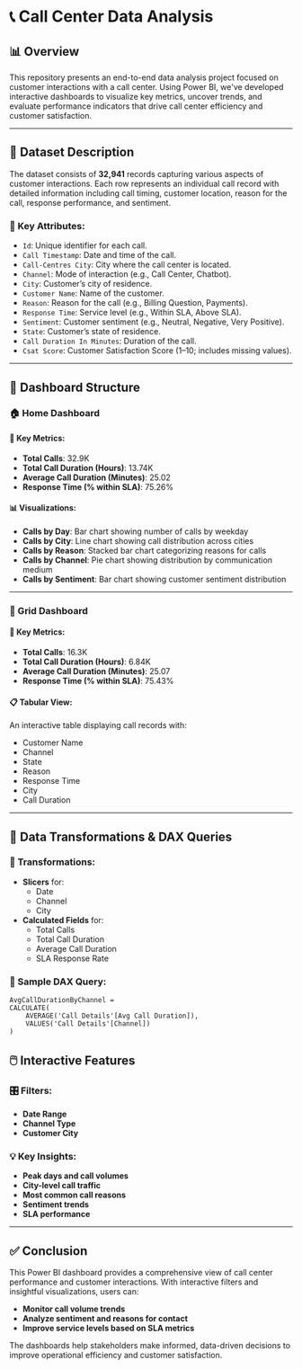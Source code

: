 # 📞 Call Center Data Analysis

## 📊 Overview

This repository presents an end-to-end data analysis project focused on customer interactions with a call center. Using Power BI, we've developed interactive dashboards to visualize key metrics, uncover trends, and evaluate performance indicators that drive call center efficiency and customer satisfaction.

---

## 🧾 Dataset Description

The dataset consists of **32,941** records capturing various aspects of customer interactions. Each row represents an individual call record with detailed information including call timing, customer location, reason for the call, response performance, and sentiment.

### 🔑 Key Attributes:
- `Id`: Unique identifier for each call.
- `Call Timestamp`: Date and time of the call.
- `Call-Centres City`: City where the call center is located.
- `Channel`: Mode of interaction (e.g., Call Center, Chatbot).
- `City`: Customer’s city of residence.
- `Customer Name`: Name of the customer.
- `Reason`: Reason for the call (e.g., Billing Question, Payments).
- `Response Time`: Service level (e.g., Within SLA, Above SLA).
- `Sentiment`: Customer sentiment (e.g., Neutral, Negative, Very Positive).
- `State`: Customer’s state of residence.
- `Call Duration In Minutes`: Duration of the call.
- `Csat Score`: Customer Satisfaction Score (1–10; includes missing values).

---

## 🧭 Dashboard Structure

### 🏠 Home Dashboard

#### 🔢 Key Metrics:
- **Total Calls**: 32.9K
- **Total Call Duration (Hours)**: 13.74K
- **Average Call Duration (Minutes)**: 25.02
- **Response Time (% within SLA)**: 75.26%

#### 📊 Visualizations:
- **Calls by Day**: Bar chart showing number of calls by weekday
- **Calls by City**: Line chart showing call distribution across cities
- **Calls by Reason**: Stacked bar chart categorizing reasons for calls
- **Calls by Channel**: Pie chart showing distribution by communication medium
- **Calls by Sentiment**: Bar chart showing customer sentiment distribution

---

### 🧮 Grid Dashboard

#### 🔢 Key Metrics:
- **Total Calls**: 16.3K
- **Total Call Duration (Hours)**: 6.84K
- **Average Call Duration (Minutes)**: 25.07
- **Response Time (% within SLA)**: 75.43%

#### 📋 Tabular View:
An interactive table displaying call records with:
- Customer Name
- Channel
- State
- Reason
- Response Time
- City
- Call Duration

---

## 🔄 Data Transformations & DAX Queries

### 🔧 Transformations:
- **Slicers** for:
  - Date
  - Channel
  - City
- **Calculated Fields** for:
  - Total Calls
  - Total Call Duration
  - Average Call Duration
  - SLA Response Rate

### 🧠 Sample DAX Query:
```DAX
AvgCallDurationByChannel =
CALCULATE(
    AVERAGE('Call Details'[Avg Call Duration]),
    VALUES('Call Details'[Channel])
)
```

## 🖱️ Interactive Features

### 🎛️ Filters:
- **Date Range**  
- **Channel Type**  
- **Customer City**  

### 💡 Key Insights:
- **Peak days and call volumes**  
- **City-level call traffic**  
- **Most common call reasons**  
- **Sentiment trends**  
- **SLA performance**  

---

## ✅ Conclusion

This Power BI dashboard provides a comprehensive view of call center performance and customer interactions. With interactive filters and insightful visualizations, users can:
- **Monitor call volume trends**
- **Analyze sentiment and reasons for contact**
- **Improve service levels based on SLA metrics**

The dashboards help stakeholders make informed, data-driven decisions to improve operational efficiency and customer satisfaction.

